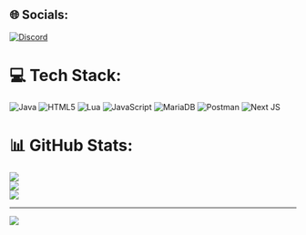 ## 🌐 Socials:
[![Discord](https://img.shields.io/badge/Discord-%237289DA.svg?logo=discord&logoColor=white)](https://discord.gg/3VT7fVAJ2N) 

# 💻 Tech Stack:
![Java](https://img.shields.io/badge/java-%23ED8B00.svg?style=flat&logo=openjdk&logoColor=white) ![HTML5](https://img.shields.io/badge/html5-%23E34F26.svg?style=flat&logo=html5&logoColor=white) ![Lua](https://img.shields.io/badge/lua-%232C2D72.svg?style=flat&logo=lua&logoColor=white) ![JavaScript](https://img.shields.io/badge/javascript-%23323330.svg?style=flat&logo=javascript&logoColor=%23F7DF1E) ![MariaDB](https://img.shields.io/badge/MariaDB-003545?style=flat&logo=mariadb&logoColor=white) ![Postman](https://img.shields.io/badge/Postman-FF6C37?style=flat&logo=postman&logoColor=white) ![Next JS](https://img.shields.io/badge/Next-black?style=flat&logo=next.js&logoColor=white)
# 📊 GitHub Stats:
![](https://github-readme-stats.vercel.app/api?username=azaraunknown&theme=calm_pink&hide_border=false&include_all_commits=true&count_private=true)<br/>
![](https://github-readme-streak-stats.herokuapp.com/?user=azaraunknown&theme=calm_pink&hide_border=false)<br/>
![](https://github-readme-stats.vercel.app/api/top-langs/?username=azaraunknown&theme=calm_pink&hide_border=false&include_all_commits=true&count_private=true&layout=compact)

---
[![](https://visitcount.itsvg.in/api?id=azaraunknown&icon=0&color=0)](https://visitcount.itsvg.in)
